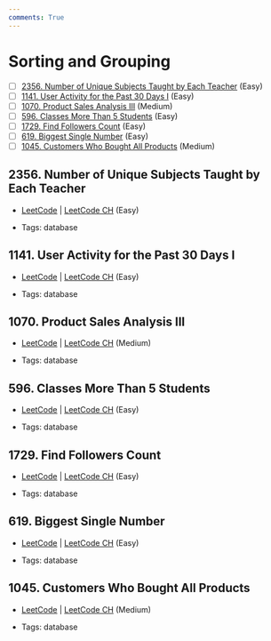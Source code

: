 ```yaml
---
comments: True
---
```


# Sorting and Grouping

- [ ] [2356. Number of Unique Subjects Taught by Each Teacher](https://leetcode.cn/problems/number-of-unique-subjects-taught-by-each-teacher/) (Easy)
- [ ] [1141. User Activity for the Past 30 Days I](https://leetcode.cn/problems/user-activity-for-the-past-30-days-i/) (Easy)
- [ ] [1070. Product Sales Analysis III](https://leetcode.cn/problems/product-sales-analysis-iii/) (Medium)
- [ ] [596. Classes More Than 5 Students](https://leetcode.cn/problems/classes-more-than-5-students/) (Easy)
- [ ] [1729. Find Followers Count](https://leetcode.cn/problems/find-followers-count/) (Easy)
- [ ] [619. Biggest Single Number](https://leetcode.cn/problems/biggest-single-number/) (Easy)
- [ ] [1045. Customers Who Bought All Products](https://leetcode.cn/problems/customers-who-bought-all-products/) (Medium)

## 2356. Number of Unique Subjects Taught by Each Teacher

-   [LeetCode](https://leetcode.com/problems/number-of-unique-subjects-taught-by-each-teacher/) | [LeetCode CH](https://leetcode.cn/problems/number-of-unique-subjects-taught-by-each-teacher/) (Easy)

-   Tags: database

## 1141. User Activity for the Past 30 Days I

-   [LeetCode](https://leetcode.com/problems/user-activity-for-the-past-30-days-i/) | [LeetCode CH](https://leetcode.cn/problems/user-activity-for-the-past-30-days-i/) (Easy)

-   Tags: database

## 1070. Product Sales Analysis III

-   [LeetCode](https://leetcode.com/problems/product-sales-analysis-iii/) | [LeetCode CH](https://leetcode.cn/problems/product-sales-analysis-iii/) (Medium)

-   Tags: database

## 596. Classes More Than 5 Students

-   [LeetCode](https://leetcode.com/problems/classes-more-than-5-students/) | [LeetCode CH](https://leetcode.cn/problems/classes-more-than-5-students/) (Easy)

-   Tags: database

## 1729. Find Followers Count

-   [LeetCode](https://leetcode.com/problems/find-followers-count/) | [LeetCode CH](https://leetcode.cn/problems/find-followers-count/) (Easy)

-   Tags: database

## 619. Biggest Single Number

-   [LeetCode](https://leetcode.com/problems/biggest-single-number/) | [LeetCode CH](https://leetcode.cn/problems/biggest-single-number/) (Easy)

-   Tags: database

## 1045. Customers Who Bought All Products

-   [LeetCode](https://leetcode.com/problems/customers-who-bought-all-products/) | [LeetCode CH](https://leetcode.cn/problems/customers-who-bought-all-products/) (Medium)

-   Tags: database
